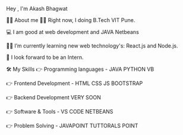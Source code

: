 
Hey , I'm Akash Bhagwat                  

💁‍♂️ About me
🧑‍🎓 Right now, I doing B.Tech VIT Pune.

💻 I am good at web development and JAVA Netbeans

🧑‍🎓 I’m currently learning new web technology's: React.js and Node.js.

🤔 I look forward to be an Intern.

🛠️ My Skills
👉 Programming languages
    - JAVA  PYTHON VB

👉 Frontend Development
    - HTML CSS JS BOOTSTRAP          

👉 Backend Development
     VERY SOON

👉 Software & Tools
     - VS CODE NETBEANS

👉 Problem Solving
     - JAVAPOINT TUTTORALS POINT
<!---
bhagwatakash2001/bhagwatakash2001 is a ✨ special ✨ repository because its `README.md` (this file) appears on your GitHub profile.
You can click the Preview link to take a look at your changes.
--->
